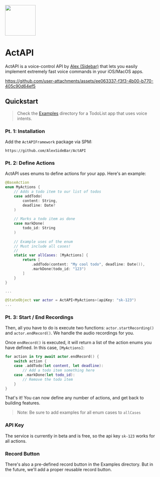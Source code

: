 
<img src="https://github.com/user-attachments/assets/10d9c13e-89a0-4b79-ba11-f07b1ea5fa69" width=100>

# ActAPI

ActAPI is a voice-control API by [Alex (Sidebar)](https://alexcodes.app) that lets you easily implement extremely fast voice commands in your iOS/MacOS apps.

https://github.com/user-attachments/assets/ee063337-f3f3-4b00-b770-405c90d64ef5


## Quickstart

> Check the [Examples](./Example/) directory for a TodoList app that uses voice intents.


### Pt. 1: Installation

Add the `ActAPIFramework` package via SPM:

`https://github.com/AlexSideBar/ActAPI`


### Pt. 2: Define Actions

ActAPI uses enums to define actions for your app. Here's an example:

```swift
@BaseAction
enum MyActions {
    // Adds a todo item to our list of todos
    case addTodo(
        content: String,
        deadline: Date?
    )
    
    // Marks a todo item as done
    case markDone(
        todo_id: String
    )
    
    // Example uses of the enum
    // Must include all cases!
    //
    static var allCases: [MyActions] {
        return [
            .addTodo(content: "My cool todo", deadline: Date()),
            .markDone(todo_id: "123")
        ]
    }
}

...

@StateObject var actor = ActAPI<MyActions>(apiKey: "sk-123")
...
```

### Pt. 3: Start / End Recordings

Then, all you have to do is execute two functions: `actor.startRecording()` and `actor.endRecord()`. We handle the audio recordings for you.

Once `endRecord()` is executed, it will return a list of the action enums you have defined. In this case, `[MyActions]`:

```swift
for action in try await actor.endRecord() {
    switch action {
    case .addTodo(let content, let deadline):
        // Add a todo item something here
    case .markDone(let todo_id):
        // Remove the todo item
    }
}
```

That's it! You can now define any number of actions, and get back to building features.


> Note: Be sure to add examples for all enum cases to `allCases`


### API Key

The service is currently in beta and is free, so the api key `sk-123` works for all actions.

### Record Button

There's also a pre-defined record button in the Examples directory. But in the future, we'll add a proper reusable record button.





